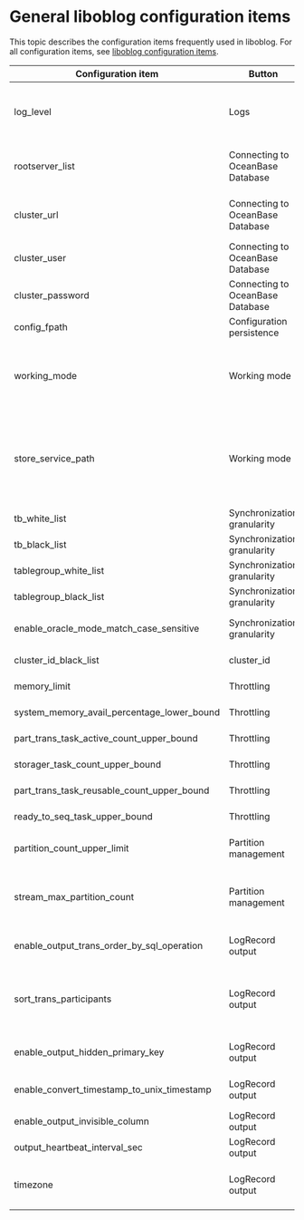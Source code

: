 General liboblog configuration items 
=========================================================



This topic describes the configuration items frequently used in liboblog. For all configuration items, see [liboblog configuration items](../2.liboblog-parameters/2.liboblog-configuration-items.md).


|             Configuration item             |              Button              |                                                                                                                                                                              Description                                                                                                                                                                               |
|--------------------------------------------|----------------------------------|------------------------------------------------------------------------------------------------------------------------------------------------------------------------------------------------------------------------------------------------------------------------------------------------------------------------------------------------------------------------|
| log_level                                  | Logs                             | The log level, which can be set by module, such as `TLOG.FETCHER:DEBUG` and `TLOG:COMMITTER:ERROR`. FETCHER, PARSER, FORMATTER, SEQUENCER, and COMMITTER (with the `TLOG.` prefix) are supported.                                                                                                                                                                      |
| rootserver_list                            | Connecting to OceanBase Database | Specifies the list of servers where the rootservice is running, in the server_ip:server_rpc_port:server_sql_port format.                                                                                                                                                                                                                                               |
| cluster_url                                | Connecting to OceanBase Database | When OceanBase is configured with the cluster URL, liboblog uses this URL to obtain the rootserver information. Server high-availability (HA) is supported.                                                                                                                                                                                                            |
| cluster_user                               | Connecting to OceanBase Database | The specified user must be on the sys tenant and have the read privileges on internal tables.                                                                                                                                                                                                                                                                          |
| cluster_password                           | Connecting to OceanBase Database | The password of the preceding user on the sys tenant.                                                                                                                                                                                                                                                                                                                  |
| config_fpath                               | Configuration persistence        | All liboblog configuration information will be dumped into this file.                                                                                                                                                                                                                                                                                                  |
| working_mode                               | Working mode                     | Specifies the working mode of liboblog. In the commercial edition, the persistence mode is used by default. In the community edition, the memory mode is used by default. To use the persistence mode, you must implement the interface in `ob_log_store_service.h`.                                                                   |
| store_service_path                         | Working mode                     | The persistent data storage path. This parameter takes effect only in persistence mode.  Relative path: The persistent data is stored in the relative path under the path of the process that calls liboblog.  Absolute path: The persistent data is stored in the specified absolute path, for example, `store_service_path=/data/1`. |
| tb_white_list                              | Synchronization granularity      | The whitelist of the tables to be synchronized.                                                                                                                                                                                                                                                                                                                        |
| tb_black_list                              | Synchronization granularity      | The blacklist of the tables to be synchronized.                                                                                                                                                                                                                                                                                                                        |
| tablegroup_white_list                      | Synchronization granularity      | The whitelist of table groups to be synchronized.                                                                                                                                                                                                                                                                                                                      |
| tablegroup_black_list                      | Synchronization granularity      | The blacklist of table groups to be synchronized.                                                                                                                                                                                                                                                                                                                      |
| enable_oracle_mode_match_case_sensitive    | Synchronization granularity      | The case-sensitive matching of tenants against the blacklist or whitelist in Oracle mode of OceanBase Database.                                                                                                                                                                                                                                                        |
| cluster_id_black_list                      | cluster_id                       | The blacklist of cluster IDs for synchronization.                                                                                                                                                                                                                                                                                                                      |
| memory_limit                               | Throttling                       | The memory threshold that triggers throttling in liboblog.                                                                                                                                                                                                                                                                                                             |
| system_memory_avail_percentage_lower_bound | Throttling                       | The lower limit of the available system memory, in percentage.                                                                                                                                                                                                                                                                                                         |
| part_trans_task_active_count_upper_bound   | Throttling                       | The maximum number of active partition transactions.                                                                                                                                                                                                                                                                                                                   |
| storager_task_count_upper_bound            | Throttling                       | The throttling threshold of the number of tasks to be persisted by the storager module.                                                                                                                                                                                                                                                                                |
| part_trans_task_reusable_count_upper_bound | Throttling                       | The maximum number of partition transactions to reuse.                                                                                                                                                                                                                                                                                                                 |
| ready_to_seq_task_upper_bound              | Throttling                       | The maximum number of tasks to be sequenced.                                                                                                                                                                                                                                                                                                                           |
| partition_count_upper_limit                | Partition management             | The maximum number of partitions allowed for synchronization on the liboblog instance. The default value is 2,000,000.                                                                                                                                                                                                                                                 |
| stream_max_partition_count                 | Partition management             | The maximum number of partitions allowed for a log stream. The default value is 5,000. You can set this parameter to a lower value to significantly improve the synchronization efficiency on hotspot partitions.                                                                                                                                                      |
| enable_output_trans_order_by_sql_operation | LogRecord output                 | Specifies whether to return data rows in the transaction in the order that the SQL statements are executed.                                                                                                                                                                                                                                                            |
| sort_trans_participants                    | LogRecord output                 | Specifies whether to sort statements by the distributed transaction participant. You can maintain a stable row data output sequence by setting this parameter and the `enable_output_trans_order_by_sql_operation` parameter.                                                                                                                                          |
| enable_output_hidden_primary_key           | LogRecord output                 | Specifies whether to return the hidden primary key columns of tables without primary keys.                                                                                                                                                                                                                                                                             |
| enable_convert_timestamp_to_unix_timestamp | LogRecord output                 | Specifies whether to convert a timestamp to a UNIX integer value. The default format is `YYYY-MM-DD HH:MM:SS`.                                                                                                                                                                                                                                                         |
| enable_output_invisible_column             | LogRecord output                 | Specifies whether to return the hidden columns.                                                                                                                                                                                                                                                                                                                        |
| output_heartbeat_interval_sec              | LogRecord output                 | Specifies the time interval for generating the information of security checkpoints.                                                                                                                                                                                                                                                                                    |
| timezone                                   | LogRecord output                 | The time zone of liboblog. This parameter is used for updating the time as per the specified time zone during the synchronization of the timestamp data.                                                                                                                                                                                                               |



